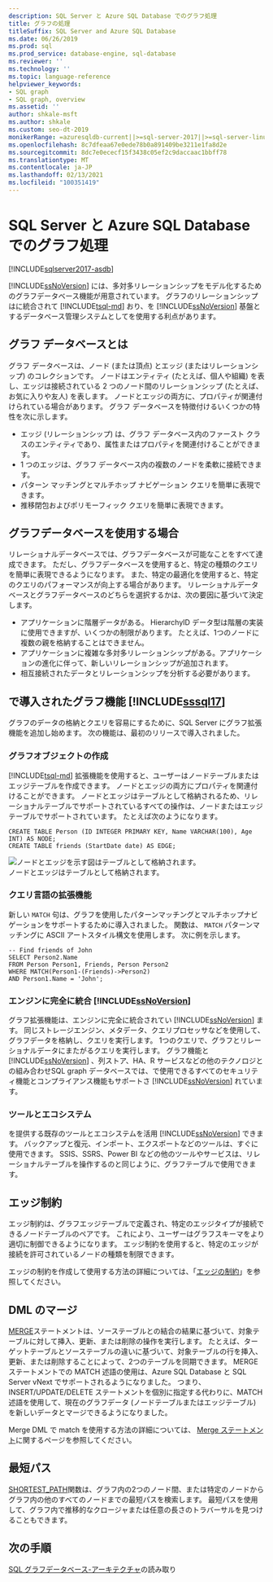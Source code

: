 ```yaml
---
description: SQL Server と Azure SQL Database でのグラフ処理
title: グラフの処理
titleSuffix: SQL Server and Azure SQL Database
ms.date: 06/26/2019
ms.prod: sql
ms.prod_service: database-engine, sql-database
ms.reviewer: ''
ms.technology: ''
ms.topic: language-reference
helpviewer_keywords:
- SQL graph
- SQL graph, overview
ms.assetid: ''
author: shkale-msft
ms.author: shkale
ms.custom: seo-dt-2019
monikerRange: =azuresqldb-current||>=sql-server-2017||>=sql-server-linux-2017||=azuresqldb-mi-current
ms.openlocfilehash: 8c7dfeaa67e0ede78b0a891409be3211e1fa8d2e
ms.sourcegitcommit: 8dc7e0ececf15f3438c05ef2c9daccaac1bbff78
ms.translationtype: MT
ms.contentlocale: ja-JP
ms.lasthandoff: 02/13/2021
ms.locfileid: "100351419"
---
```

# <a name="graph-processing-with-sql-server-and-azure-sql-database"></a>SQL Server と Azure SQL Database でのグラフ処理
[!INCLUDE[sqlserver2017-asdb](../../includes/applies-to-version/sqlserver2017-asdb-asdbmi.md)]

[!INCLUDE[ssNoVersion](../../includes/ssnoversion-md.md)] には、多対多リレーションシップをモデル化するためのグラフデータベース機能が用意されています。 グラフのリレーションシップはに統合されて [!INCLUDE[tsql-md](../../includes/tsql-md.md)] おり、を [!INCLUDE[ssNoVersion](../../includes/ssnoversion-md.md)] 基盤とするデータベース管理システムとしてを使用する利点があります。


## <a name="what-is-a-graph-database"></a>グラフ データベースとは  
グラフ データベースは、ノード (または頂点) とエッジ (またはリレーションシップ) のコレクションです。 ノードはエンティティ (たとえば、個人や組織) を表し、エッジは接続されている 2 つのノード間のリレーションシップ (たとえば、お気に入りや友人) を表します。 ノードとエッジの両方に、プロパティが関連付けられている場合があります。 グラフ データベースを特徴付けるいくつかの特性を次に示します。  
-    エッジ (リレーションシップ) は、グラフ データベース内のファースト クラスのエンティティであり、属性またはプロパティを関連付けることができます。 
-    1 つのエッジは、グラフ データベース内の複数のノードを柔軟に接続できます。
-    パターン マッチングとマルチホップ ナビゲーション クエリを簡単に表現できます。
-    推移閉包およびポリモーフィック クエリを簡単に表現できます。

## <a name="when-to-use-a-graph-database"></a>グラフデータベースを使用する場合

リレーショナルデータベースでは、グラフデータベースが可能なことをすべて達成できます。 ただし、グラフデータベースを使用すると、特定の種類のクエリを簡単に表現できるようになります。 また、特定の最適化を使用すると、特定のクエリのパフォーマンスが向上する場合があります。 リレーショナルデータベースとグラフデータベースのどちらを選択するかは、次の要因に基づいて決定します。  
-    アプリケーションに階層データがある。 HierarchyID データ型は階層の実装に使用できますが、いくつかの制限があります。 たとえば、1つのノードに複数の親を格納することはできません。
-    アプリケーションに複雑な多対多リレーションシップがある。アプリケーションの進化に伴って、新しいリレーションシップが追加されます。
-    相互接続されたデータとリレーションシップを分析する必要があります。

## <a name="graph-features-introduced-in-sssql17"></a>で導入されたグラフ機能 [!INCLUDE[sssql17](../../includes/sssql17-md.md)] 
グラフのデータの格納とクエリを容易にするために、SQL Server にグラフ拡張機能を追加し始めます。 次の機能は、最初のリリースで導入されました。 


### <a name="create-graph-objects"></a>グラフオブジェクトの作成
[!INCLUDE[tsql-md](../../includes/tsql-md.md)] 拡張機能を使用すると、ユーザーはノードテーブルまたはエッジテーブルを作成できます。 ノードとエッジの両方にプロパティを関連付けることができます。 ノードとエッジはテーブルとして格納されるため、リレーショナルテーブルでサポートされているすべての操作は、ノードまたはエッジテーブルでサポートされています。 たとえば次のようになります。  

```   
CREATE TABLE Person (ID INTEGER PRIMARY KEY, Name VARCHAR(100), Age INT) AS NODE;
CREATE TABLE friends (StartDate date) AS EDGE;
```   

![ノードとエッジを示す図はテーブルとして格納されます。](../../relational-databases/graphs/media/person-friends-tables.png "Person ノードと友人のエッジテーブル")  
ノードとエッジはテーブルとして格納されます。  

### <a name="query-language-extensions"></a>クエリ言語の拡張機能  
新しい `MATCH` 句は、グラフを使用したパターンマッチングとマルチホップナビゲーションをサポートするために導入されました。 関数は、 `MATCH` パターンマッチングに ASCII アートスタイル構文を使用します。 次に例を示します。  

```   
-- Find friends of John
SELECT Person2.Name 
FROM Person Person1, Friends, Person Person2
WHERE MATCH(Person1-(Friends)->Person2)
AND Person1.Name = 'John';
```   
 
### <a name="fully-integrated-in-ssnoversion-engine"></a>エンジンに完全に統合 [!INCLUDE[ssNoVersion](../../includes/ssnoversion-md.md)] 
グラフ拡張機能は、エンジンに完全に統合されてい [!INCLUDE[ssNoVersion](../../includes/ssnoversion-md.md)] ます。 同じストレージエンジン、メタデータ、クエリプロセッサなどを使用して、グラフデータを格納し、クエリを実行します。 1つのクエリで、グラフとリレーショナルデータにまたがるクエリを実行します。 グラフ機能と [!INCLUDE[ssNoVersion](../../includes/ssnoversion-md.md)] 、列ストア、HA、R サービスなどの他のテクノロジとの組み合わせSQL graph データベースでは、で使用できるすべてのセキュリティ機能とコンプライアンス機能もサポートさ [!INCLUDE[ssNoVersion](../../includes/ssnoversion-md.md)] れています。
 
### <a name="tooling-and-ecosystem"></a>ツールとエコシステム

を提供する既存のツールとエコシステムを活用 [!INCLUDE[ssNoVersion](../../includes/ssnoversion-md.md)] できます。 バックアップと復元、インポート、エクスポートなどのツールは、すぐに使用できます。 SSIS、SSRS、Power BI などの他のツールやサービスは、リレーショナルテーブルを操作するのと同じように、グラフテーブルで使用できます。

## <a name="edge-constraints"></a>エッジ制約
エッジ制約は、グラフエッジテーブルで定義され、特定のエッジタイプが接続できるノードテーブルのペアです。 これにより、ユーザーはグラフスキーマをより適切に制御できるようになります。 エッジ制約を使用すると、特定のエッジが接続を許可されているノードの種類を制限できます。 

エッジの制約を作成して使用する方法の詳細については、「[エッジの制約](../../relational-databases/tables/graph-edge-constraints.md)」を参照してください。

## <a name="merge-dml"></a>DML のマージ 
[MERGE](../../t-sql/statements/merge-transact-sql.md)ステートメントは、ソーステーブルとの結合の結果に基づいて、対象テーブルに対して挿入、更新、または削除の操作を実行します。 たとえば、ターゲットテーブルとソーステーブルの違いに基づいて、対象テーブルの行を挿入、更新、または削除することによって、2つのテーブルを同期できます。 MERGE ステートメントでの MATCH 述語の使用は、Azure SQL Database と SQL Server vNext でサポートされるようになりました。 つまり、INSERT/UPDATE/DELETE ステートメントを個別に指定する代わりに、MATCH 述語を使用して、現在のグラフデータ (ノードテーブルまたはエッジテーブル) を新しいデータとマージできるようになりました。

Merge DML で match を使用する方法の詳細については、 [Merge ステートメント](../../t-sql/statements/merge-transact-sql.md)に関するページを参照してください。

## <a name="shortest-path"></a>最短パス
[SHORTEST_PATH](./sql-graph-shortest-path.md)関数は、グラフ内の2つのノード間、または特定のノードからグラフ内の他のすべてのノードまでの最短パスを検索します。 最短パスを使用して、グラフ内で推移的なクロージャまたは任意の長さのトラバーサルを見つけることもできます。 

 ## <a name="next-steps"></a>次の手順  
[SQL グラフデータベース-アーキテクチャ](./sql-graph-architecture.md)の読み取り
   

